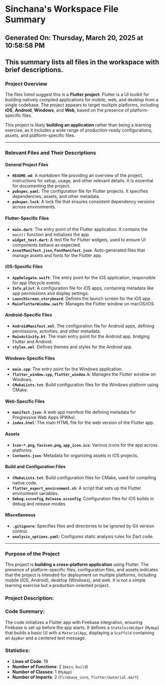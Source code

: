 # Sinchana's Workspace File Summary
## Generated On: Thursday, March 20, 2025 at 10:58:58 PM
This summary lists all files in the workspace with brief descriptions.
---
### Project Overview
The files listed suggest this is a **Flutter project**. Flutter is a UI toolkit for building natively compiled applications for mobile, web, and desktop from a single codebase. The project appears to target multiple platforms, including **iOS**, **Android**, **Windows**, and **Web**, based on the presence of platform-specific files.

This project is likely **building an application** rather than being a learning exercise, as it includes a wide range of production-ready configurations, assets, and platform-specific files.

---

### Relevant Files and Their Descriptions

#### General Project Files
- **`README.md`**: A markdown file providing an overview of the project, instructions for setup, usage, and other relevant details. It is essential for documenting the project.
- **`pubspec.yaml`**: The configuration file for Flutter projects. It specifies dependencies, assets, and other metadata.
- **`pubspec.lock`**: A lock file that ensures consistent dependency versions across environments.

#### Flutter-Specific Files
- **`main.dart`**: The entry point of the Flutter application. It contains the `main()` function and initializes the app.
- **`widget_test.dart`**: A test file for Flutter widgets, used to ensure UI components behave as expected.
- **`AssetManifest.json`, `FontManifest.json`**: Auto-generated files that manage assets and fonts for the Flutter app.

#### iOS-Specific Files
- **`AppDelegate.swift`**: The entry point for the iOS application, responsible for app lifecycle events.
- **`Info.plist`**: A configuration file for iOS apps, containing metadata like app permissions and display settings.
- **`LaunchScreen.storyboard`**: Defines the launch screen for the iOS app.
- **`MainFlutterWindow.swift`**: Manages the Flutter window on macOS/iOS.

#### Android-Specific Files
- **`AndroidManifest.xml`**: The configuration file for Android apps, defining permissions, activities, and other metadata.
- **`MainActivity.kt`**: The main entry point for the Android app, bridging Flutter and Android.
- **`styles.xml`**: Defines themes and styles for the Android app.

#### Windows-Specific Files
- **`main.cpp`**: The entry point for the Windows application.
- **`flutter_window.cpp`, `flutter_window.h`**: Manages the Flutter window on Windows.
- **`CMakeLists.txt`**: Build configuration files for the Windows platform using CMake.

#### Web-Specific Files
- **`manifest.json`**: A web app manifest file defining metadata for Progressive Web Apps (PWAs).
- **`index.html`**: The main HTML file for the web version of the Flutter app.

#### Assets
- **`Icon-*.png`, `favicon.png`, `app_icon.ico`**: Various icons for the app across platforms.
- **`Contents.json`**: Metadata for organizing assets in iOS projects.

#### Build and Configuration Files
- **`CMakeLists.txt`**: Build configuration files for CMake, used for compiling native code.
- **`flutter_export_environment.sh`**: A script that sets up the Flutter environment variables.
- **`Debug.xcconfig`, `Release.xcconfig`**: Configuration files for iOS builds in debug and release modes.

#### Miscellaneous
- **`.gitignore`**: Specifies files and directories to be ignored by Git version control.
- **`analysis_options.yaml`**: Configures static analysis rules for Dart code.

---

### Purpose of the Project
This project is **building a cross-platform application** using Flutter. The presence of platform-specific files, configuration files, and assets indicates that the project is intended for deployment on multiple platforms, including mobile (iOS, Android), desktop (Windows), and web. It is not a simple learning exercise but a production-oriented project. 
### Project Description:
 ### Code Summary:
The code initializes a Flutter app with Firebase integration, ensuring Firebase is set up before the app starts. It defines a `StatelessWidget` (`MyApp`) that builds a basic UI with a `MaterialApp`, displaying a `Scaffold` containing an `AppBar` and a centered text message.

### Statistics:
- **Lines of Code**: 19  
- **Number of Functions**: 2 (`main`, `build`)  
- **Number of Classes**: 1 (`MyApp`)  
- **Number of Imports**: 2 (`firebase_core`, `flutter/material.dart`)
